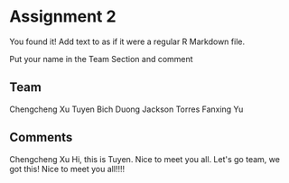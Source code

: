 # Assignment 2

You found it!  Add text to as if it were a regular R Markdown file.

Put your name in the Team Section and comment

## Team
Chengcheng Xu
Tuyen Bich Duong
Jackson Torres
Fanxing Yu
## Comments
Chengcheng Xu
Hi, this is Tuyen. Nice to meet you all. 
Let's go team, we got this!
Nice to meet you all!!!!

